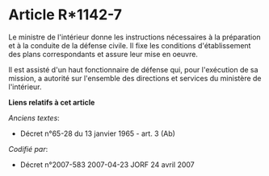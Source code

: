 # Article R*1142-7

Le ministre de l'intérieur donne les instructions nécessaires à la préparation et à la conduite de la défense civile. Il fixe
les conditions d'établissement des plans correspondants et assure leur mise en oeuvre.

Il est assisté d'un haut fonctionnaire de défense qui, pour l'exécution de sa mission, a autorité sur l'ensemble des
directions et services du ministère de l'intérieur.

**Liens relatifs à cet article**

_Anciens textes_:

  - Décret n°65-28 du 13 janvier 1965 - art. 3 (Ab)

_Codifié par_:

  - Décret n°2007-583 2007-04-23 JORF 24 avril 2007
